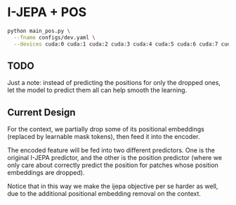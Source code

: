 # I-JEPA + POS

```bash
python main_pos.py \
  --fname configs/dev.yaml \
  --devices cuda:0 cuda:1 cuda:2 cuda:3 cuda:4 cuda:5 cuda:6 cuda:7 cuda:8
```

## TODO
<!-- - write a scheduler for the pos loss. it drops quickly. we might want to find a good balance.
  - we may need to set a high pos lambda at the beginning, and gradually decay?
- write the formula on overleaf.
- double check the probe acc, and the pos loss part. -->
<!-- - update the logging part (auto-configure the write tag, and the w&b). -->
<!-- - update the linear probing part. -->
<!-- - update the auto port finding. -->
Just a note: instead of predicting the positions for only the dropped ones, let the model to predict them all can help smooth the learning.

## Current Design
For the context, we partially drop some of its positional embeddings (replaced by learnable mask tokens), then feed it into the encoder. 

The encoded feature will be fed into two different predictors. One is the original I-JEPA predictor, and the other is the position predictor (where we only care about correctly predict the position for patches whose position embeddings are dropped).

Notice that in this way we make the ijepa objective per se harder as well, due to the additional positional embedding removal on the context.